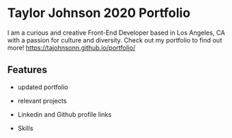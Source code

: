 # Taylor Johnson 2020 Portfolio

I am a curious and creative Front-End Developer based in Los Angeles, CA with a passion for culture and diversity. Check out my portfolio to find out more! https://tajohnsonn.github.io/portfolio/

## Features

- updated portfolio

- relevant projects

- Linkedin and Github profile links

- Skills
